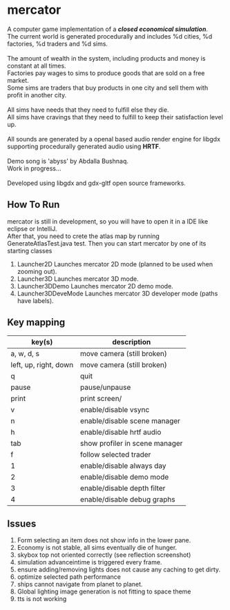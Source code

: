 # mercator

A computer game implementation of a ***closed economical simulation***.<br>
The current world is generated procedurally and includes %d cities, %d factories, %d traders and %d sims.<br>   
The amount of wealth in the system, including products and money is constant at all times.<br>
Factories pay wages to sims to produce goods that are sold on a free market.<br>
Some sims are traders that buy products in one city and sell them with profit in another city.<br>   
All sims have needs that they need to fulfill else they die.<br>
All sims have cravings that they need to fulfill to keep their satisfaction level up.<br>  
All sounds are generated by a openal based audio render engine for libgdx supporting procedurally generated audio using
**HRTF**.<br>   
Demo song is 'abyss' by Abdalla Bushnaq.<br>
Work in progress...<br>   
Developed using libgdx and gdx-gltf open source frameworks.<br>

## How To Run

mercator is still in development, so you will have to open it in a IDE like eclipse or IntelliJ.<br>
After that, you need to crete the atlas map by running GenerateAtlasTest.java test.
Then you can start mercator by one of its starting classes

1. Launcher2D Launches mercator 2D mode (planned to be used when zooming out).
2. Launcher3D Launches mercator 3D mode.
3. Launcher3DDemo Launches mercator 2D demo mode.
4. Launcher3DDeveMode Launches mercator 3D developer mode (paths have labels).

## Key mapping

| key(s)                | description                    |
|-----------------------|--------------------------------|
| a, w, d, s            | move camera (still broken)     |
| left, up, right, down | move camera (still broken)     |
| q                     | quit                           |
| pause                 | pause/unpause                  |
| print                 | print screen/                  |
| v                     | enable/disable vsync           |
| n                     | enable/disable scene manager   |
| h                     | enable/disable hrtf audio      |
| tab                   | show profiler in scene manager |
| f                     | follow selected trader         |
| 1                     | enable/disable always day      |
| 2                     | enable/disable demo mode       |
| 3                     | enable/disable depth filter    |
| 4                     | enable/disable debug graphs    |

## Issues

1. Form selecting an item does not show info in the lower pane.
2. Economy is not stable, all sims eventually die of hunger.
3. skybox top not oriented correctly (see reflection screenshot)
4. simulation advanceintime is triggered every frame.
5. ensure adding/removing lights does not cause any caching to get dirty.
6. optimize selected path performance
7. ships cannot navigate from planet to planet.
8. Global lighting image generation is not fitting to space theme
9. tts is not working


